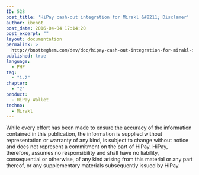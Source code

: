 ```yaml
---
ID: 528
post_title: 'HiPay cash-out integration for Mirakl &#8211; Disclamer'
author: ibenot
post_date: 2016-04-04 17:14:20
post_excerpt: ""
layout: documentation
permalink: >
  http://bnotteghem.com/dev/doc/hipay-cash-out-integration-for-mirakl-disclamer-2/2/1-2/
published: true
language:
  - PHP
tag:
  - "1.2"
chapter:
  - "2"
product:
  - HiPay Wallet
techno:
  - Mirakl
---
```

While every effort has been made to ensure the accuracy of the information contained in this publication, the information is supplied without representation or warranty of any kind, is subject to change without notice and does not represent a commitment on the part of HiPay. HiPay, therefore, assumes no responsibility and shall have no liability, consequential or otherwise, of any kind arising from this material or any part thereof, or any supplementary materials subsequently issued by HiPay.